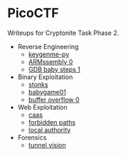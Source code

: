 # PicoCTF

Writeups for Cryptonite Task Phase 2.

- Reverse Engineering
  - [keygenme-py](./rev/keygenme/readme.md)
  - [ARMssembly 0](./rev/armssembly-0/readme.md)
  - [GDB baby steps 1](./rev/gdb-1/readme.md)
- Binary Exploitation
  - [stonks](./bin/stonks/readme.md)
  - [babygame01](./bin/babygame01/readme.md)
  - [buffer overflow 0](./bin/buffer-overflow-0/readme.md)
- Web Exploitation
  - [caas](./web/caas/readme.md)
  - [forbidden paths](./web/forbidden-paths/readme.md)
  - [local authority](./web/local-authority/readme.md)
- Forensics
  - [tunnel vision](./forensics/tunnel_vision/readme.md)
